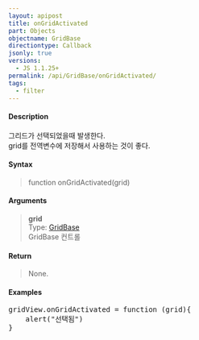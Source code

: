 ```yaml
---
layout: apipost
title: onGridActivated
part: Objects
objectname: GridBase
directiontype: Callback
jsonly: true
versions:
  - JS 1.1.25+
permalink: /api/GridBase/onGridActivated/
tags:
  - filter
---
```



#### Description

 그리드가 선택되었을때 발생한다.  
 grid를 전역변수에 저장해서 사용하는 것이 좋다.   

#### Syntax

> function onGridActivated(grid)  

#### Arguments  

> **grid**  
> Type: [GridBase](/api/GridBase/)  
> GridBase 컨트롤  

#### Return  

> None.

#### Examples 

<pre class="prettyprint">
gridView.onGridActivated = function (grid){
    alert("선택됨")
}
</pre>

